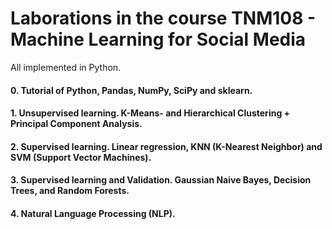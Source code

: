 # Laborations in the course TNM108 - Machine Learning for Social Media
All implemented in Python.

#### 0. Tutorial of Python, Pandas, NumPy, SciPy and sklearn.

#### 1. Unsupervised learning. K-Means- and Hierarchical Clustering + Principal Component Analysis.

#### 2. Supervised learning. Linear regression, KNN (K-Nearest Neighbor) and SVM (Support Vector Machines).

#### 3. Supervised learning and Validation. Gaussian Naive Bayes, Decision Trees, and Random Forests.

#### 4. Natural Language Processing (NLP).

